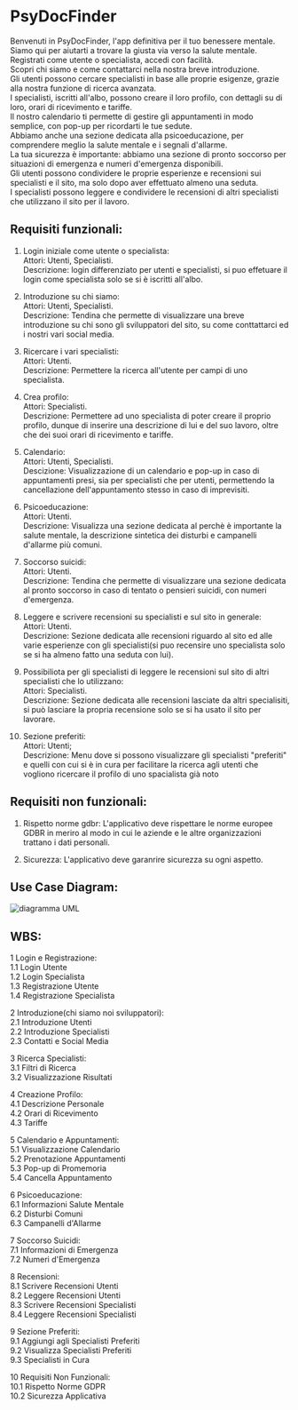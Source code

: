 # PsyDocFinder
Benvenuti in PsyDocFinder, l'app definitiva per il tuo benessere mentale.<br>
Siamo qui per aiutarti a trovare la giusta via verso la salute mentale.<br>
Registrati come utente o specialista, accedi con facilità.<br>
Scopri chi siamo e come contattarci nella nostra breve introduzione.<br>
Gli utenti possono cercare specialisti in base alle proprie esigenze, grazie alla nostra funzione di ricerca avanzata.<br>
I specialisti, iscritti all'albo, possono creare il loro profilo, con dettagli su di loro, orari di ricevimento e tariffe.<br>
Il nostro calendario ti permette di gestire gli appuntamenti in modo semplice, con pop-up per ricordarti le tue sedute.<br> 
Abbiamo anche una sezione dedicata alla psicoeducazione, per comprendere meglio la salute mentale e i segnali d'allarme.<br>
La tua sicurezza è importante: abbiamo una sezione di pronto soccorso per situazioni di emergenza e numeri d'emergenza disponibili.<br> 
Gli utenti possono condividere le proprie esperienze e recensioni sui specialisti e il sito, ma solo dopo aver effettuato almeno una seduta.<br> 
I specialisti possono leggere e condividere le recensioni di altri specialisti che utilizzano il sito per il lavoro.<br>


## Requisiti funzionali:

1) Login iniziale come utente o specialista:<br>
	Attori:	Utenti, Specialisti.<br>
	Descrizione: login differenziato per utenti e specialisti, si puo effetuare il login come specialista solo se si è iscritti all'albo.

2) Introduzione su chi siamo:<br>
	Attori: Utenti, Specialisti.<br>
	Descrizione: Tendina che permette di visualizzare una breve introduzione su chi sono gli sviluppatori del sito, su come conttattarci ed i nostri vari social media.

3) Ricercare i vari specialisti:<br>
	Attori: Utenti.<br>
	Descrizione: Permettere la ricerca all'utente per campi di uno specialista.

4) Crea profilo:<br>
	Attori: Specialisti.<br>
	Descrizione: Permettere ad uno specialista di poter creare il proprio profilo, dunque di inserire una descrizione di lui e del suo lavoro, oltre che dei suoi orari di ricevimento e tariffe.

5) Calendario:<br>
	Attori: Utenti, Specialisti.<br>
	Descizione: Visualizzazione di un calendario e pop-up in caso di appuntamenti presi, sia per specialisti che per utenti, permettendo la cancellazione dell'appuntamento stesso in caso di imprevisiti.

6) Psicoeducazione:<br>
	Attori: Utenti.<br>
	Descrizione: Visualizza una sezione dedicata al perchè è importante la salute mentale, la descrizione sintetica dei disturbi e campanelli d'allarme più comuni.

7) Soccorso suicidi:<br>
	Attori: Utenti.<br>
	Descrizione: Tendina che permette di visualizzare una sezione dedicata al pronto soccorso in caso di tentato o pensieri suicidi, con numeri d'emergenza.

8) Leggere e scrivere recensioni su specialisti e sul sito in generale:<br>
	Attori: Utenti.<br>
	Descrizione: Sezione dedicata alle recensioni riguardo al sito ed alle varie esperienze con gli specialisti(si puo recensire uno specialista solo se si ha almeno fatto una seduta con lui).

9) Possibiliota per gli specialisti di leggere le recensioni sul sito di altri specialisti che lo utilizzano:<br>
	Attori: Specialisti.<br>
	Descrizione: Sezione dedicata alle recensioni lasciate da altri specialisiti, si può lasciare la propria recensione solo se si ha usato il sito per lavorare.

10) Sezione preferiti:<br>
	Attori: Utenti;<br>
	Descrizione: Menu dove si possono visualizzare gli specialisti "preferiti" e quelli con cui si è in cura per facilitare la ricerca agli utenti che vogliono ricercare il profilo di uno spacialista già noto 


## Requisiti non funzionali:

1) Rispetto norme gdbr: L'applicativo deve rispettare le norme europee GDBR in meriro al modo in cui le aziende e le altre organizzazioni trattano i dati personali.
	
2) Sicurezza: L'applicativo deve garanrire sicurezza su ogni aspetto.

## Use Case Diagram:
![diagramma UML](https://yuml.me/52f5e449.png)

## WBS:

1 Login e Registrazione:<br>
1.1 Login Utente<br>
1.2 Login Specialista<br>
1.3 Registrazione Utente<br>
1.4 Registrazione Specialista<br>

2 Introduzione(chi siamo noi sviluppatori):<br>
2.1 Introduzione Utenti<br>
2.2 Introduzione Specialisti<br>
2.3 Contatti e Social Media<br>

3 Ricerca Specialisti:<br>
3.1 Filtri di Ricerca<br>
3.2 Visualizzazione Risultati<br>

4 Creazione Profilo:<br>
4.1 Descrizione Personale<br>
4.2 Orari di Ricevimento<br>
4.3 Tariffe<br>

5 Calendario e Appuntamenti:<br>
5.1 Visualizzazione Calendario<br>
5.2 Prenotazione Appuntamenti<br>
5.3 Pop-up di Promemoria<br>
5.4 Cancella Appuntamento<br>

6 Psicoeducazione:<br>
6.1 Informazioni Salute Mentale<br>
6.2 Disturbi Comuni<br>
6.3 Campanelli d'Allarme<br>

7 Soccorso Suicidi:<br>
7.1 Informazioni di Emergenza<br>
7.2 Numeri d'Emergenza<br>

8 Recensioni:<br>
8.1 Scrivere Recensioni Utenti<br>
8.2 Leggere Recensioni Utenti<br>
8.3 Scrivere Recensioni Specialisti<br>
8.4 Leggere Recensioni Specialisti<br>

9 Sezione Preferiti:<br>
9.1 Aggiungi agli Specialisti Preferiti<br>
9.2 Visualizza Specialisti Preferiti<br>
9.3 Specialisti in Cura<br>

10 Requisiti Non Funzionali:<br>
10.1 Rispetto Norme GDPR<br>
10.2 Sicurezza Applicativa<br>

